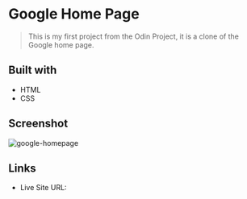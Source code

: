 # Google Home Page

> This is my first project from the Odin Project, it is a clone of the Google home page.

## Built with
* HTML
* CSS

## Screenshot

![google-homepage](https://user-images.githubusercontent.com/79658534/153749549-cf991865-def2-4452-ae58-c2d6f5e48440.png)

## Links
* Live Site URL: []()
